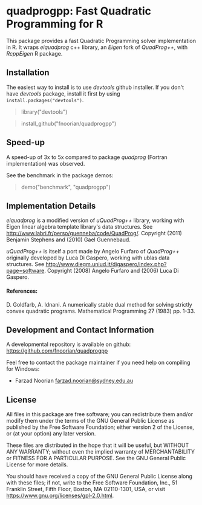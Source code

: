 quadprogpp: Fast Quadratic Programming for R
============================================
This package provides a fast Quadratic Programming solver implementation in R.
It wraps *eiquadprog* c++ library, an *Eigen* fork of *QuadProg++*, with *RcppEigen* R package.

## Installation
The easiest way to install is to use *devtools* github installer.
If you don't have *devtools* package, install it first by using `install.packages("devtools")`.
> library("devtools")

> install_github("fnoorian/quadprogpp")

## Speed-up 
A speed-up of 3x to 5x compared to package *quadprog* (Fortran implementation) 
was observed.

See the benchmark in the package demos:
> demo("benchmark", "quadprogpp")

## Implementation Details
*eiquadprog* is a modified version of *uQuadProg++* library, working with Eigen 
linear algebra template library's data structures. See <http://www.labri.fr/perso/guenneba/code/QuadProg/>.
Copyright (2011) Benjamin Stephens and (2010) Gael Guennebaud.

*uQuadProg++* is itself a port made by Angelo Furfaro of *QuadProg++* originally
developed by Luca Di Gaspero, working with ublas data structures.
See <http://www.diegm.uniud.it/digaspero/index.php?page=software>.
Copyright (2008) Angelo Furfaro and (2006) Luca Di Gaspero.

#### References: 
D. Goldfarb, A. Idnani. A numerically stable dual method for solving
strictly convex quadratic programs. Mathematical Programming 27 (1983) pp. 1-33.

## Development and Contact Information
A developmental repository is available on github:
<https://github.com/fnoorian/quadprogpp>

Feel free to contact the package maintainer if you need help on compiling for Windows:
* Farzad Noorian <farzad.noorian@sydney.edu.au>

## License
All files in this package are free software; you can redistribute them
and/or modify them under the terms of the GNU General Public License
as published by the Free Software Foundation; either version 2
of the License, or (at your option) any later version.

These files are distributed in the hope that it will be useful,
but WITHOUT ANY WARRANTY; without even the implied warranty of
MERCHANTABILITY or FITNESS FOR A PARTICULAR PURPOSE.  See the
GNU General Public License for more details.

You should have received a copy of the GNU General Public License
along with these files; if not, write to the Free Software
Foundation, Inc., 51 Franklin Street, Fifth Floor, Boston, MA  02110-1301, USA,
or visit <https://www.gnu.org/licenses/gpl-2.0.html>.

